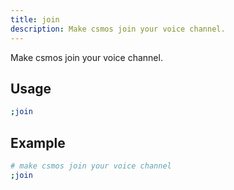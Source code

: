 ```yaml
---
title: join
description: Make csmos join your voice channel.
---
```


Make csmos join your voice channel.

## Usage

```sh
;join
```

## Example

```sh
# make csmos join your voice channel
;join
```

